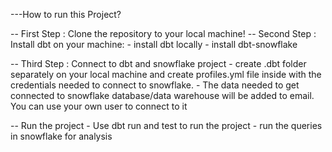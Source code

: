 ---How to run this Project?


-- First Step : Clone the repository to your local machine!
-- Second Step : Install dbt on your machine:
        - install dbt locally
        - install dbt-snowflake


-- Third Step : Connect to dbt and snowflake project
        - create .dbt folder separately on your local machine and create profiles.yml file inside with the credentials needed to connect to snowflake.
                - The data needed to get connected to snowflake database/data warehouse will be added to email. You can use your own user to connect to it

-- Run the project
        - Use dbt run and test to run the project
        - run the queries in snowflake for analysis
        
        
